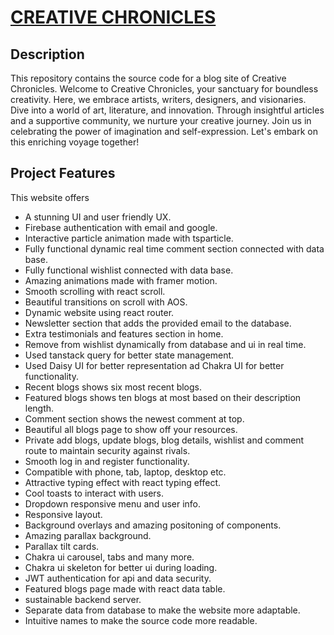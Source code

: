# [CREATIVE CHRONICLES](https://m-h-maruf-creative-chronicles.surge.sh/)

## Description

This repository contains the source code for a blog site of Creative Chronicles. Welcome to Creative Chronicles, your sanctuary for boundless creativity. Here, we embrace artists, writers, designers, and visionaries. Dive into a world of art, literature, and innovation. Through insightful articles and a supportive community, we nurture your creative journey. Join us in celebrating the power of imagination and self-expression. Let's embark on this enriching voyage together!

## Project Features

This website offers

- A stunning UI and user friendly UX.
- Firebase authentication with email and google.
- Interactive particle animation made with tsparticle.
- Fully functional dynamic real time comment section connected with data base.
- Fully functional wishlist connected with data base.
- Amazing animations made with framer motion.
- Smooth scrolling with react scroll.
- Beautiful transitions on scroll with AOS.
- Dynamic website using react router.
- Newsletter section that adds the provided email to the database.
- Extra testimonials and features section in home.
- Remove from wishlist dynamically from database and ui in real time.
- Used tanstack query for better state management.
- Used Daisy UI for better representation ad Chakra UI for better functionality.
- Recent blogs shows six most recent blogs.
- Featured blogs shows ten blogs at most based on their description length.
- Comment section shows the newest comment at top.
- Beautiful all blogs page to show off your resources.
- Private add blogs, update blogs, blog details, wishlist and comment route to maintain security against rivals.
- Smooth log in and register functionality.
- Compatible with phone, tab, laptop, desktop etc.
- Attractive typing effect with react typing effect.
- Cool toasts to interact with users.
- Dropdown responsive menu and user info.
- Responsive layout.
- Background overlays and amazing positoning of components.
- Amazing parallax background.
- Parallax tilt cards.
- Chakra ui carousel, tabs and many more.
- Chakra ui skeleton for better ui during loading.
- JWT authentication for api and data security.
- Featured blogs page made with react data table.
- sustainable backend server.
- Separate data from database to make the website more adaptable.
- Intuitive names to make the source code more readable.


